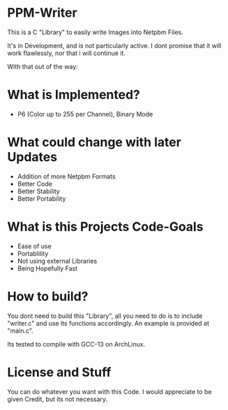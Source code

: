 # PPM-Writer
This is a C "Library" to easily write Images into Netpbm Files.

It's in Development, and is not particularly active.
I dont promise that it will work flawlessly, nor that i will continue it.

With that out of the way:

# What is Implemented?
- P6 (Color up to 255 per Channel), Binary Mode

# What could change with later Updates
- Addition of more Netpbm Formats
- Better Code
- Better Stability
- Better Portability

# What is this Projects Code-Goals
- Ease of use
- Portablility
- Not using external Libraries
- Being Hopefully Fast

# How to build?
You dont need to build this "Library", all you need to do is to include "writer.c" and use its functions accordingly.
An example is provided at "main.c".

Its tested to compile with GCC-13 on ArchLinux.

# License and Stuff
You can do whatever you want with this Code.
I would appreciate to be given Credit, but its not necessary.
